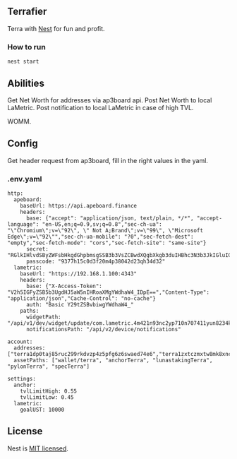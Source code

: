 
## Terrafier

Terra with [Nest](https://github.com/nestjs/nest) for fun and profit.

### How to run
`nest start`

## Abilities
Get Net Worth for addresses via ap3board api.
Post Net Worth to local LaMetric.
Post notification to local LaMetric in case of high TVL.

WOMM.

## Config

Get header request from ap3board, fill in the right values in the yaml.

### .env.yaml

```
http:
  apeboard:
    baseUrl: https://api.apeboard.finance
    headers:
      base: {"accept": "application/json, text/plain, */*", "accept-language": "en-US,en;q=0.9,sv;q=0.8","sec-ch-ua": "\"Chromium\";v=\"92\", \" Not A;Brand\";v=\"99\", \"Microsoft Edge\";v=\"92\"","sec-ch-ua-mobile": "?0","sec-fetch-dest": "empty","sec-fetch-mode": "cors","sec-fetch-site": "same-site"}
      secret: "RGlkIHlvdSByZWFsbHkgdGhpbmsgSSB3b3VsZCBwdXQgbXkgb3duIHBhc3N3b3JkIGluIGJhc2U2ND8gOD09PUQ=="
      passcode: "9377h15c0d3f20m4p38042d23qh34d32"
  lametric:
    baseUrl: "https://192.168.1.100:4343"
    headers:
      base: {"X-Access-Token": "V2h5IGFyZSB5b3UgdHJ5aW5nIHRoaXMgYWdhaW4_IDpE==","Content-Type": "application/json","Cache-Control": "no-cache"}
      auth: "Basic Y29tZSBvbiwgYWdhaW4_"
    paths:  
      widgetPath: "/api/v1/dev/widget/update/com.lametric.4m421n93nc2yp710n707411yun8234k4813/1"
      notificationsPath: "/api/v2/device/notifications"

account:
  addresses: ["terra1dp0taj85ruc299rkdvzp4z5pfg6z6swaed74e6","terra1zxtczmxtw8mk8xncvr8lcq2qmvk4dz88ek6f79"]
  assetPaths: ["wallet/terra", "anchorTerra", "lunastakingTerra", "pylonTerra", "specTerra"]

settings:
  anchor:
    tvlLimitHigh: 0.55
    tvlLimitLow: 0.45
  lametric:
    goalUST: 10000

```

## License

Nest is [MIT licensed](LICENSE).
